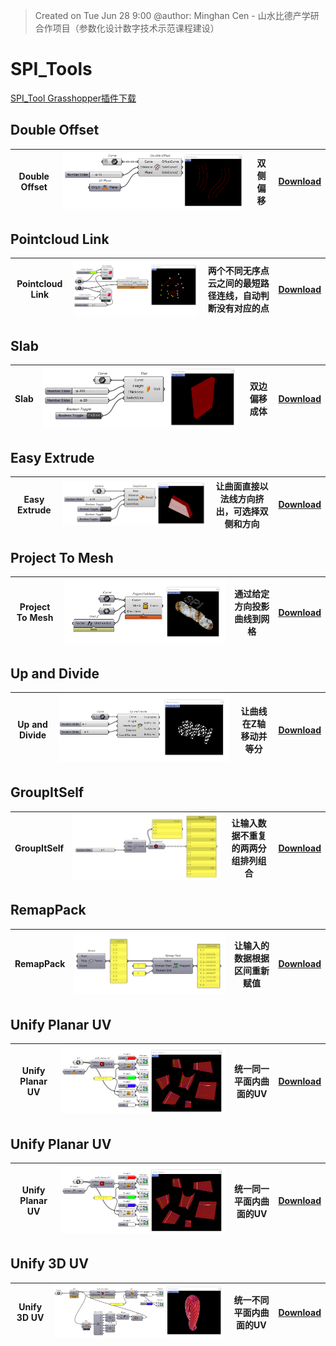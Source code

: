 > Created on Tue Jun 28 9:00 @author: Minghan Cen - 山水比德产学研合作项目（参数化设计数字技术示范课程建设）

# SPI_Tools
<a href="Material\SPI.rar">SPI_Tool Grasshopper插件下载</a> 

## Double Offset
| Double Offset |  <img src="./imgs\tool\Double Offset.png" height="auto" width="auto" title="caDesign"> | 双侧偏移 |  <a href="./Moths_components/Domain_Random.gh">Download</a> |
|---|---|---|---|

## Pointcloud Link
| Pointcloud Link |  <img src="./imgs\tool\PointCloud Link.png" height="auto" width="auto" title="caDesign"> | 两个不同无序点云之间的最短路径连线，自动判断没有对应的点 |  <a href="./Moths_components/Domain_Random.gh">Download</a> |
|---|---|---|---|

## Slab
| Slab |  <img src="./imgs\tool\Slab.png" height="auto" width="auto" title="caDesign"> | 双边偏移成体 |  <a href="./Moths_components/Domain_Random.gh">Download</a> |
|---|---|---|---|

## Easy Extrude
| Easy Extrude |  <img src="./imgs\tool\EasyExtrude.png" height="auto" width="auto" title="caDesign"> | 让曲面直接以法线方向挤出，可选择双侧和方向 |  <a href="./Moths_components/Domain_Random.gh">Download</a> |
|---|---|---|---|

## Project To Mesh
| Project To Mesh |  <img src="./imgs\tool\ProjectToMesh.png" height="auto" width="auto" title="caDesign"> | 通过给定方向投影曲线到网格 |  <a href="./Moths_components/Domain_Random.gh">Download</a> |
|---|---|---|---|

## Up and Divide
| Up and Divide |  <img src="./imgs\tool\UpandDivide.png" height="auto" width="auto" title="caDesign"> | 让曲线在Z轴移动并等分 |  <a href="./Moths_components/Domain_Random.gh">Download</a> |
|---|---|---|---|

## GroupItSelf
| GroupItSelf |  <img src="./imgs\tool\GroupItSelf.png" height="auto" width="auto" title="caDesign"> | 让输入数据不重复的两两分组排列组合 |  <a href="./Moths_components/Domain_Random.gh">Download</a> |
|---|---|---|---|

## RemapPack
| RemapPack |  <img src="./imgs\tool\Remap Pack.png" height="auto" width="auto" title="caDesign"> | 让输入的数据根据区间重新赋值 |  <a href="./Moths_components/Domain_Random.gh">Download</a> |
|---|---|---|---|

## Unify Planar UV
| Unify Planar UV |  <img src="./imgs\tool\Unify Planar UV.png" height="auto" width="auto" title="caDesign"> | 统一同一平面内曲面的UV |  <a href="./Moths_components/Domain_Random.gh">Download</a> |
|---|---|---|---|

## Unify Planar UV
| Unify Planar UV |  <img src="./imgs\tool\Unify Planar UV.png" height="auto" width="auto" title="caDesign"> | 统一同一平面内曲面的UV |  <a href="./Moths_components/Domain_Random.gh">Download</a> |
|---|---|---|---|

## Unify 3D UV
| Unify 3D UV |  <img src="./imgs\tool\Unify 3D UV.png" height="auto" width="auto" title="caDesign"> | 统一不同平面内曲面的UV |  <a href="./Moths_components/Domain_Random.gh">Download</a> |
|---|---|---|---|
